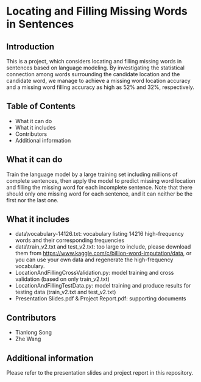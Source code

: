 Locating and Filling Missing Words in Sentences
========================================================

## Introduction
This is a project, which considers locating and filling missing words in sentences based on language modeling. By investigating the statistical connection among words surrounding the candidate location and the candidate word, we manage to achieve a missing word location accuracy and a missing word filling accuracy as high as 52% and 32%, respectively.

## Table of Contents
* What it can do
* What it includes
* Contributors
* Additional information

## What it can do
Train the language model by a large training set including millions of complete sentences, then apply the model to predict missing word location and filling the missing word for each incomplete sentence. Note that there should only one missing word for each sentence, and it can neither be the first nor the last one.

## What it includes
* data\vocabulary-14126.txt: vocabulary listing 14216 high-frequency words and their corresponding frequencies
* data\train_v2.txt and test_v2.txt: too large to include, please download them from https://www.kaggle.com/c/billion-word-imputation/data, or you can use your own data and regenerate the high-frequency vocabulary.
* LocationAndFillingCrossValidation.py: model training and cross validation (based on only train_v2.txt)
* LocationAndFillingTestData.py: model training and produce results for testing data (train_v2.txt and test_v2.txt)
* Presentation Slides.pdf & Project Report.pdf: supporting documents

## Contributors
* Tianlong Song
* Zhe Wang

## Additional information
Please refer to the presentation slides and project report in this repository.

